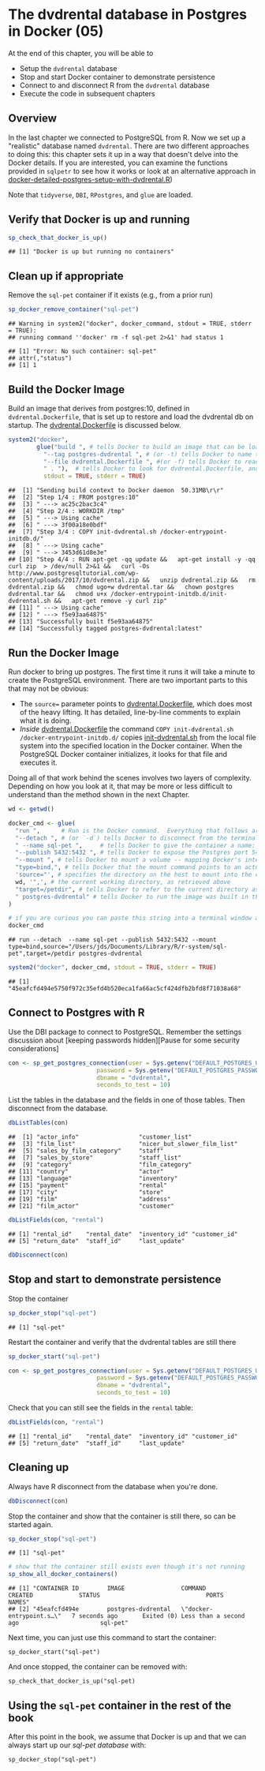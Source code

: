 # The dvdrental database in Postgres in Docker (05)

At the end of this chapter, you will be able to 

  * Setup the `dvdrental` database
  * Stop and start Docker container to demonstrate persistence
  * Connect to and disconnect R from the `dvdrental` database
  * Execute the code in subsequent chapters

## Overview

In the last chapter we connected to PostgreSQL from R.  Now we set up a "realistic" database named `dvdrental`. There are two different approaches to doing this: this chapter sets it up in a way that doesn't delve into the Docker details.  If you are interested, you can examine the functions provided in `sqlpetr` to see how it works or look at an alternative approach in  [docker-detailed-postgres-setup-with-dvdrental.R](./book-src/docker-detailed-postgres-setup-with-dvdrental.R))


Note that `tidyverse`, `DBI`, `RPostgres`, and `glue` are loaded.

## Verify that Docker is up and running

```r
sp_check_that_docker_is_up()
```

```
## [1] "Docker is up but running no containers"
```

## Clean up if appropriate
Remove the `sql-pet` container if it exists (e.g., from a prior run)

```r
sp_docker_remove_container("sql-pet")
```

```
## Warning in system2("docker", docker_command, stdout = TRUE, stderr = TRUE):
## running command ''docker' rm -f sql-pet 2>&1' had status 1
```

```
## [1] "Error: No such container: sql-pet"
## attr(,"status")
## [1] 1
```
## Build the Docker Image
Build an image that derives from postgres:10, defined in `dvdrental.Dockerfile`, that is set up to restore and load the dvdrental db on startup.  The [dvdrental.Dockerfile](./dvdrental.Dockerfile) is discussed below.  

```r
system2("docker", 
        glue("build ", # tells Docker to build an image that can be loaded as a container
          "--tag postgres-dvdrental ", # (or -t) tells Docker to name the image
          "--file dvdrental.Dockerfile ", #(or -f) tells Docker to read `build` instructions from the dvdrental.Dockerfile
          " . "),  # tells Docker to look for dvdrental.Dockerfile, and files it references, in the current directory
          stdout = TRUE, stderr = TRUE)
```

```
##  [1] "Sending build context to Docker daemon  50.31MB\r\r"                                                                                                                                                                                                                                                                                                                                           
##  [2] "Step 1/4 : FROM postgres:10"                                                                                                                                                                                                                                                                                                                                                                   
##  [3] " ---> ac25c2bac3c4"                                                                                                                                                                                                                                                                                                                                                                            
##  [4] "Step 2/4 : WORKDIR /tmp"                                                                                                                                                                                                                                                                                                                                                                       
##  [5] " ---> Using cache"                                                                                                                                                                                                                                                                                                                                                                             
##  [6] " ---> 3f00a18e0bdf"                                                                                                                                                                                                                                                                                                                                                                            
##  [7] "Step 3/4 : COPY init-dvdrental.sh /docker-entrypoint-initdb.d/"                                                                                                                                                                                                                                                                                                                                
##  [8] " ---> Using cache"                                                                                                                                                                                                                                                                                                                                                                             
##  [9] " ---> 3453d61d8e3e"                                                                                                                                                                                                                                                                                                                                                                            
## [10] "Step 4/4 : RUN apt-get -qq update &&   apt-get install -y -qq curl zip  > /dev/null 2>&1 &&   curl -Os http://www.postgresqltutorial.com/wp-content/uploads/2017/10/dvdrental.zip &&   unzip dvdrental.zip &&   rm dvdrental.zip &&   chmod ugo+w dvdrental.tar &&   chown postgres dvdrental.tar &&   chmod u+x /docker-entrypoint-initdb.d/init-dvdrental.sh &&   apt-get remove -y curl zip"
## [11] " ---> Using cache"                                                                                                                                                                                                                                                                                                                                                                             
## [12] " ---> f5e93aa64875"                                                                                                                                                                                                                                                                                                                                                                            
## [13] "Successfully built f5e93aa64875"                                                                                                                                                                                                                                                                                                                                                               
## [14] "Successfully tagged postgres-dvdrental:latest"
```

## Run the Docker Image
Run docker to bring up postgres.  The first time it runs it will take a minute to create the PostgreSQL environment.  There are two important parts to this that may not be obvious:

  * The `source=` parameter points to [dvdrental.Dockerfile](./dvdrental.Dockerfile), which does most of the heavy lifting.  It has detailed, line-by-line comments to explain what it is doing.  
  *  *Inside* [dvdrental.Dockerfile](./dvdrental.Dockerfile) the command `COPY init-dvdrental.sh /docker-entrypoint-initdb.d/` copies  [init-dvdrental.sh](init-dvdrental.sh) from the local file system into the specified location in the Docker container.  When the PostgreSQL Docker container initializes, it looks for that file and executes it. 
  
Doing all of that work behind the scenes involves two layers of complexity.  Depending on how you look at it, that may be more or less difficult to understand than the method shown in the next Chapter.


```r
wd <- getwd()

docker_cmd <- glue(
  "run ",      # Run is the Docker command.  Everything that follows are `run` parameters.
  "--detach ", # (or `-d`) tells Docker to disconnect from the terminal / program issuing the command
  " --name sql-pet ",     # tells Docker to give the container a name: `sql-pet`
  "--publish 5432:5432 ", # tells Docker to expose the Postgres port 5432 to the local network with 5432
  "--mount ", # tells Docker to mount a volume -- mapping Docker's internal file structure to the host file structure
  "type=bind,", # tells Docker that the mount command points to an actual file on the host system
  'source="', # specifies the directory on the host to mount into the container at the mount point specified by `target=`
  wd, '",', # the current working directory, as retrieved above
  "target=/petdir", # tells Docker to refer to the current directory as "/petdir" in its file system
  " postgres-dvdrental" # tells Docker to run the image was built in the previous step
)

# if you are curious you can paste this string into a terminal window after the command 'docker':
docker_cmd
```

```
## run --detach  --name sql-pet --publish 5432:5432 --mount type=bind,source="/Users/jds/Documents/Library/R/r-system/sql-pet",target=/petdir postgres-dvdrental
```

```r
system2("docker", docker_cmd, stdout = TRUE, stderr = TRUE)
```

```
## [1] "45eafcfd494e5750f972c35efd4b520eca1fa66ac5cf424dfb2bfd8f71038a68"
```
## Connect to Postgres with R

Use the DBI package to connect to PostgreSQL.  Remember the settings discussion about [keeping passwords hidden][Pause for some security considerations]


```r
con <- sp_get_postgres_connection(user = Sys.getenv("DEFAULT_POSTGRES_USER_NAME"),
                         password = Sys.getenv("DEFAULT_POSTGRES_PASSWORD"),
                         dbname = "dvdrental",
                         seconds_to_test = 10)
```

List the tables in the database and the fields in one of those tables.  Then disconnect from the database.

```r
dbListTables(con)
```

```
##  [1] "actor_info"                 "customer_list"             
##  [3] "film_list"                  "nicer_but_slower_film_list"
##  [5] "sales_by_film_category"     "staff"                     
##  [7] "sales_by_store"             "staff_list"                
##  [9] "category"                   "film_category"             
## [11] "country"                    "actor"                     
## [13] "language"                   "inventory"                 
## [15] "payment"                    "rental"                    
## [17] "city"                       "store"                     
## [19] "film"                       "address"                   
## [21] "film_actor"                 "customer"
```

```r
dbListFields(con, "rental")
```

```
## [1] "rental_id"    "rental_date"  "inventory_id" "customer_id" 
## [5] "return_date"  "staff_id"     "last_update"
```

```r
dbDisconnect(con)
```
## Stop and start to demonstrate persistence

Stop the container

```r
sp_docker_stop("sql-pet")
```

```
## [1] "sql-pet"
```
Restart the container and verify that the dvdrental tables are still there

```r
sp_docker_start("sql-pet")

con <- sp_get_postgres_connection(user = Sys.getenv("DEFAULT_POSTGRES_USER_NAME"),
                         password = Sys.getenv("DEFAULT_POSTGRES_PASSWORD"),
                         dbname = "dvdrental",
                         seconds_to_test = 10)
```

Check that you can still see the fields in the `rental` table:

```r
dbListFields(con, "rental")
```

```
## [1] "rental_id"    "rental_date"  "inventory_id" "customer_id" 
## [5] "return_date"  "staff_id"     "last_update"
```

## Cleaning up

Always have R disconnect from the database when you're done.

```r
dbDisconnect(con)
```

Stop the container and show that the container is still there, so can be started again.

```r
sp_docker_stop("sql-pet")
```

```
## [1] "sql-pet"
```

```r
# show that the container still exists even though it's not running
sp_show_all_docker_containers()
```

```
## [1] "CONTAINER ID        IMAGE                COMMAND                  CREATED             STATUS                              PORTS               NAMES"    
## [2] "45eafcfd494e        postgres-dvdrental   \"docker-entrypoint.s…\"   7 seconds ago       Exited (0) Less than a second ago                       sql-pet"
```

Next time, you can just use this command to start the container: 

`sp_docker_start("sql-pet")`

And once stopped, the container can be removed with:

`sp_check_that_docker_is_up("sql-pet)`

## Using the `sql-pet` container in the rest of the book

After this point in the book, we assume that Docker is up and that we can always start up our *sql-pet database* with:

`sp_docker_stop("sql-pet")`
